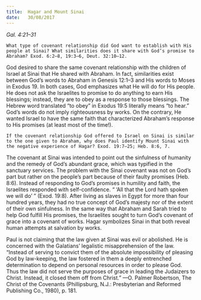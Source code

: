 ```yaml
---
title:  Hagar and Mount Sinai
date:   30/08/2017
---
```


_Gal. 4:21–31_

`What type of covenant relationship did God want to establish with His people at Sinai? What similarities does it share with God’s promise to Abraham? Exod. 6:2–8, 19:3–6, Deut. 32:10–12.`

God desired to share the same covenant relationship with the children of Israel at Sinai that He shared with Abraham. In fact, similarities exist between God’s words to Abraham in Genesis 12:1–3 and His words to Moses in Exodus 19. In both cases, God emphasizes what He will do for His people. He does not ask the Israelites to promise to do anything to earn His blessings; instead, they are to obey as a response to those blessings. The Hebrew word translated “to obey” in Exodus 19:5 literally means “to hear.” God’s words do not imply righteousness by works. On the contrary, He wanted Israel to have the same faith that characterized Abraham’s response to His promises (at least most of the time!).

`If the covenant relationship God offered to Israel on Sinai is similar to the one given to Abraham, why does Paul identify Mount Sinai with the negative experience of Hagar? Exod. 19:7–25; Heb. 8:6, 7.`

The covenant at Sinai was intended to point out the sinfulness of humanity and the remedy of God’s abundant grace, which was typified in the sanctuary services. The problem with the Sinai covenant was not on God’s part but rather on the people’s part because of their faulty promises (Heb. 8:6). Instead of responding to God’s promises in humility and faith, the Israelites responded with self-confidence. “ ‘All that the Lord hath spoken we will do’ ” (Exod. 19:8). After living as slaves in Egypt for more than four hundred years, they had no true concept of God’s majesty nor of the extent of their own sinfulness. In the same way that Abraham and Sarah tried to help God fulfill His promises, the Israelites sought to turn God’s covenant of grace into a covenant of works. Hagar symbolizes Sinai in that both reveal human attempts at salvation by works.

Paul is not claiming that the law given at Sinai was evil or abolished. He is concerned with the Galatians’ legalistic misapprehension of the law. “Instead of serving to convict them of the absolute impossibility of pleasing God by law-keeping, the law fostered in them a deeply entrenched determination to depend on personal resources in order to please God. Thus the law did not serve the purposes of grace in leading the Judaizers to Christ. Instead, it closed them off from Christ.” —O. Palmer Robertson, The Christ of the Covenants (Phillipsburg, N.J.: Presbyterian and Reformed Publishing Co., 1980), p. 181.
